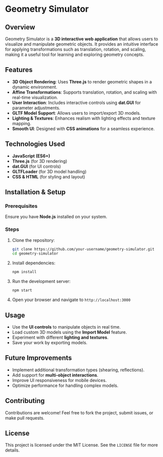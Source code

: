 # Geometry Simulator

## Overview
Geometry Simulator is a **3D interactive web application** that allows users to visualize and manipulate geometric objects. It provides an intuitive interface for applying transformations such as translation, rotation, and scaling, making it a useful tool for learning and exploring geometry concepts.

## Features
- **3D Object Rendering**: Uses **Three.js** to render geometric shapes in a dynamic environment.
- **Affine Transformations**: Supports translation, rotation, and scaling with real-time visualization.
- **User Interaction**: Includes interactive controls using **dat.GUI** for parameter adjustments.
- **GLTF Model Support**: Allows users to import/export 3D models.
- **Lighting & Textures**: Enhances realism with lighting effects and texture mapping.
- **Smooth UI**: Designed with **CSS animations** for a seamless experience.

## Technologies Used
- **JavaScript (ES6+)**
- **Three.js** (for 3D rendering)
- **dat.GUI** (for UI controls)
- **GLTFLoader** (for 3D model handling)
- **CSS & HTML** (for styling and layout)

## Installation & Setup
### Prerequisites
Ensure you have **Node.js** installed on your system.

### Steps
1. Clone the repository:
   ```bash
   git clone https://github.com/your-username/geometry-simulator.git
   cd geometry-simulator
   ```
2. Install dependencies:
   ```bash
   npm install
   ```
3. Run the development server:
   ```bash
   npm start
   ```
4. Open your browser and navigate to `http://localhost:3000`

## Usage
- Use the **UI controls** to manipulate objects in real time.
- Load custom 3D models using the **Import Model** feature.
- Experiment with different **lighting and textures**.
- Save your work by exporting models.

## Future Improvements
- Implement additional transformation types (shearing, reflections).
- Add support for **multi-object interactions**.
- Improve UI responsiveness for mobile devices.
- Optimize performance for handling complex models.

## Contributing
Contributions are welcome! Feel free to fork the project, submit issues, or make pull requests.

## License
This project is licensed under the MIT License. See the `LICENSE` file for more details.

